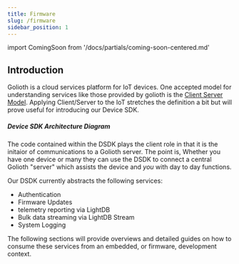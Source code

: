 ```yaml
---
title: Firmware
slug: /firmware
sidebar_position: 1
---
```


import ComingSoon from '/docs/partials/coming-soon-centered.md'

## Introduction

Golioth is a cloud services platform for IoT devices. One accepted model for understanding services like those provided by golioth is the [Client Server Model](https://en.wikipedia.org/wiki/Client%E2%80%93server_model). Applying Client/Server to the IoT stretches the definition a bit but will prove useful for introducing our Device SDK.


##### Device SDK Architecture Diagram

<ComingSoon/>

The code contained within the DSDK plays the client role in that it is the initaior of communications to a Golioth server. The point is, Whether you have one device or many they can use the DSDK to connect a central Golioth "server" which assists the device and *you* with day to day functions.

Our DSDK currently abstracts the following services:

* Authentication
* Firmware Updates
* telemetry reporting via LightDB
* Bulk data streaming via LightDB Stream
* System Logging

The following sections will provide overviews and detailed guides on how to consume these services from an embedded, or firmware, development context.